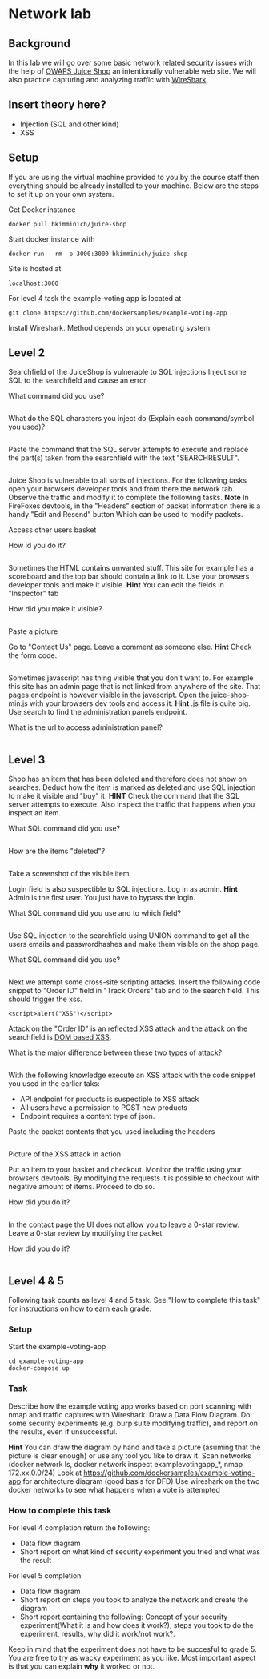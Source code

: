 
# Network lab


## Background

In this lab we will go over some basic network related security issues with the help of [OWAPS Juice Shop](https://github.com/bkimminich/juice-shop) an intentionally vulnerable web site. We will also practice capturing and analyzing traffic with [WireShark](https://www.wireshark.org/).

## Insert theory here?

* Injection (SQL and other kind)
* XSS

## Setup

If you are using the virtual machine provided to you by the course staff then everything should be already installed to your machine. Below are the steps to set it up on your own system.

Get Docker instance
```
docker pull bkimminich/juice-shop
```

Start docker instance with
```
docker run --rm -p 3000:3000 bkimminich/juice-shop
```
Site is hosted at
``` 
localhost:3000 
```

For level 4 task the example-voting app is located at 
```
git clone https://github.com/dockersamples/example-voting-app
```

Install Wireshark. Method depends on your operating system. 



## Level 2
Searchfield of the JuiceShop is vulnerable to SQL injections
Inject some SQL to the searchfield and cause an error. 

What command did you use?
``` sql

```
 What do the SQL characters you inject do (Explain each command/symbol you used)?
 ``` sql

```
 
Paste the command that the SQL server attempts to execute and replace the part(s) taken from the searchfield with the text "SEARCHRESULT". 
``` sql

```

Juice Shop is vulnerable to all sorts of injections. For the following tasks open your browsers developer tools and from there the network tab. Observe the traffic and modify it to complete the following tasks. __Note__ In FireFoxes devtools, in the "Headers" section of packet information there is a handy "Edit and Resend" button Which can be used to modify packets. 

Access other users basket

How id you do it?
```
```
Sometimes the HTML contains unwanted stuff. This site for example has a scoreboard and the top bar should contain a link to it. Use your browsers developer tools and make it visible. 
__Hint__ You can edit the fields in "Inspector" tab

How did you make it visible?
```
```

Paste a picture

Go to "Contact Us" page. Leave a comment as someone else.
__Hint__ Check the form code. 
```
```

Sometimes javascript has thing visible that you don't want to. For example this site has an admin page that is not linked from anywhere of the site. That pages endpoint is however visible in the javascript. Open the juice-shop-min.js with your browsers dev tools and access it. 
__Hint__ .js file is quite big. Use search to find the administration panels endpoint.

What is the url to access administration panel?
```
```


## Level 3

Shop has an item that has been deleted and therefore does not show on searches. Deduct how the item is marked as deleted and use SQL injection to make it visible and "buy" it. 
__HINT__ Check the command that the SQL server attempts to execute. Also inspect the traffic that happens when you inspect an item.

What SQL command did you use?
 ``` sql

```
How are the items "deleted"?
```
```
Take a screenshot of the visible item.

Login field is also suspectible to SQL injections. Log in as admin. __Hint__ Admin is the first user. You just have to bypass the login.

What SQL command did you use and to which field?
 ``` sql

```

Use SQL injection to the searchfield using UNION command to get all the users emails and passwordhashes and make them visible on the shop page.

What SQL command did you use?
 ``` sql

```
Next we attempt some cross-site scripting attacks. Insert the following code snippet to "Order ID" field in "Track Orders" tab and to the search field. This should trigger the xss.

```<script>alert("XSS")</script>```

Attack on the "Order ID" is an [reflected XSS attack](https://www.owasp.org/index.php/Cross-site_Scripting_(XSS)#Reflected_XSS_Attacks) and the attack on the searchfield is [DOM based XSS](https://www.owasp.org/index.php/DOM_Based_XSS).

What is the major difference between these two types of attack?
```
```
With the following knowledge execute an XSS attack with the code snippet you used in the earlier taks:
* API endpoint for products is suspectiple to XSS attack
* All users have a permission to POST new products
* Endpoint requires a content type of json.

Paste the packet contents that you used including the headers
```

```
Picture of the XSS attack in action

Put an item to your basket and checkout. Monitor the traffic using your browsers devtools. By modifying the requests it is possible to checkout with negative amount of items. Proceed to do so.

How did you do it?
```
```
In the contact page the UI does not allow you to leave a 0-star review. Leave a 0-star review by modifying the packet.

How did you do it?
```
```

## Level 4 & 5
Following task counts as level 4 and 5 task. See "How to complete this task" for instructions on how to earn each grade.  

### Setup

Start the example-voting-app
```
cd example-voting-app
docker-compose up
```
### Task
Describe how the example voting app works based on port scanning with nmap and traffic captures with Wireshark. Draw a Data Flow Diagram.
Do some security experiments (e.g. burp suite modifying traffic), and report on the results, even if unsuccessful. 

__Hint__
 You can draw the diagram by hand and take a picture (asuming that the picture is clear enough) or use any tool you like to draw it. 
Scan networks (docker network ls, docker network inspect examplevotingapp_*, nmap 172.xx.0.0/24)
Look at  https://github.com/dockersamples/example-voting-app for architecture diagram (good basis for DFD)
Use wireshark on the two docker networks to see what happens when a vote is attempted
 
 ### How to complete this task

For level 4 completion return the following:
* Data flow diagram
* Short report on what kind of security experiment you tried and what was the result

For level 5 completion
* Data flow diagram
* Short report on steps you took to analyze the network and create the diagram
* Short report containing the following: Concept of your security experiment(What it is and how does it work?), steps you took to do the experiment, results, why did it work/not work?.

Keep in mind that the experiment does not have to be succesful to grade 5. You are free to try as wacky experiment as you like. Most important aspect is that you can explain **why** it worked or not.  


























